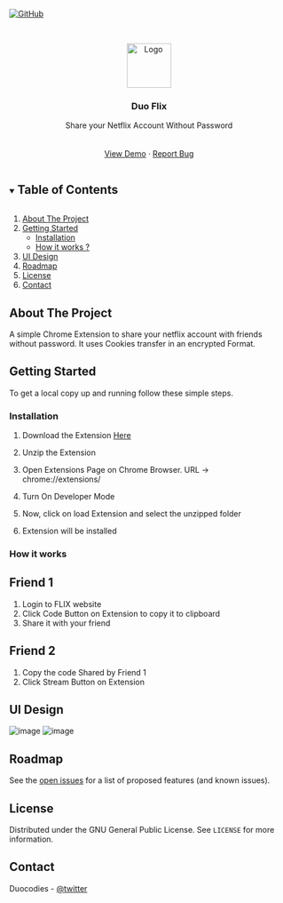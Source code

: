 
[![GitHub](https://img.shields.io/github/license/duocodies/duoflix)](https://github.com/Duocodies/DuoFlix/blob/main/LICENSE)



<!-- PROJECT LOGO -->
<br />
<p align="center">
  <a href="https://github.com/Duocodies/duoflix">
    <img src="https://avatars.githubusercontent.com/u/79436918?s=200&v=4g" alt="Logo" width="80" height="80">
  </a>

  <h3 align="center">Duo Flix</h3>

  <p align="center">
    Share your Netflix Account Without Password
    <br />
    <br />
    <br />
    <a href="#demo">View Demo</a>
    ·
    <a href="https://github.com/duocodies/duoflix/issues">Report Bug</a>
    
  </p>
</p>



<!-- TABLE OF CONTENTS -->
<details open="open">
  <summary><h2 style="display: inline-block">Table of Contents</h2></summary>
    <ol>
    <li>
      <a href="#about-the-project">About The Project</a>
    </li>
    <li>
      <a href="#getting-started">Getting Started</a>
      <ul>
        <li><a href="#installation">Installation</a></li>
         <li><a href="#how-it-works">How it works ?</a></li>
      </ul>
    </li>
      <li><a href="#UI design">UI Design</a></li>
    <li><a href="#roadmap">Roadmap</a></li>
    <li><a href="#license">License</a></li>
    <li><a href="#contact">Contact</a></li>
    </ol>
</details>



<!-- ABOUT THE PROJECT -->
## About The Project

A simple Chrome Extension to share your netflix account with friends without password.
It uses Cookies transfer in an encrypted Format.


<!-- GETTING STARTED -->
## Getting Started

To get a local copy up and running follow these simple steps.


### Installation

1. Download the Extension [Here](https://github.com/Duocodies/DuoFlix/archive/refs/heads/main.zip)

2. Unzip the Extension

3. Open Extensions Page on Chrome Browser. URL -> chrome://extensions/

4. Turn On Developer Mode

5. Now, click on load Extension and select the unzipped folder

6. Extension will be installed

 ### How it works
  
## Friend 1
1. Login to FLIX website
2. Click Code Button on Extension to copy it to clipboard
3. Share it with your friend
## Friend 2
1. Copy the code Shared by Friend 1
2. Click Stream Button on Extension

## UI Design
![image](https://user-images.githubusercontent.com/45468908/124236853-86b93880-db34-11eb-987b-e628bbf6c5c5.png)
![image](https://user-images.githubusercontent.com/45468908/124237156-d992f000-db34-11eb-8eb1-34345285a8c5.png)


<!-- ROADMAP -->
## Roadmap

See the [open issues](https://github.com/duocodies/duoflix/issues) for a list of proposed features (and known issues).





<!-- LICENSE -->
## License

Distributed under the GNU General Public License. See `LICENSE` for more information.



<!-- CONTACT -->
## Contact

Duocodies - [@twitter](https://twitter.com/Duocodies)




